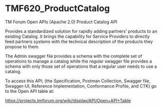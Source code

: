 # TMF620_ProductCatalog
TM Forum Open APIs (Apache 2.0) Product Catalog API

Provides a standardized solution for rapidly adding partners’ products to an existing Catalog. It brings the
capability for Service Providers to directly feed partners systems with the technical description of the products
they propose to them.

The Admin swagger file provides a schema with the complete set of operations to manage a catalog while the regular
swagger file provides a schema with only those set of operations that a regular user needs to use a catalog.

To access this API; (the Specification, Postman Collection, Swagger file, Swagger-UI, 
Reference Implementation, Conformance Profile, and CTK) go to the Open API table at:

https://projects.tmforum.org/wiki/display/API/Open+API+Table

